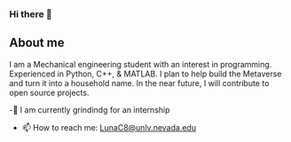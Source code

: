 ### Hi there 👋

<!--
**cruzluna/cruzluna** is a ✨ _special_ ✨ repository because its `README.md` (this file) appears on your GitHub profile.

Here are some ideas to get you started:

- 🔭 I’m currently working on ...
- 🌱 I’m currently learning ...
- 👯 I’m looking to collaborate on ...
- 🤔 I’m looking for help with ...
- 💬 Ask me about ...
- 📫 How to reach me: ...
- 😄 Pronouns: ...
- ⚡ Fun fact: ...
-->
## About me
I am a Mechanical engineering student with an interest in programming. Experienced in Python, C++, & MATLAB. 
I plan to help build the Metaverse and turn it into a household name. In the near future, I will contribute to open source projects.

-:hammer: I am currently grindindg for an internship
- 📫 How to reach me: LunaC8@unlv.nevada.edu
